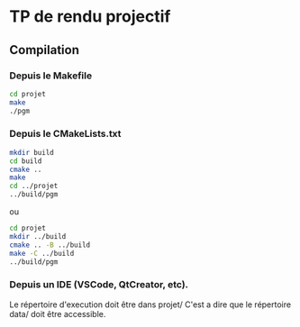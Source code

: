 # TP de rendu projectif

## Compilation 

### Depuis le Makefile 

```sh
cd projet
make
./pgm
```

### Depuis le CMakeLists.txt

```sh 
mkdir build
cd build
cmake ..
make
cd ../projet
../build/pgm
```

ou 

```sh 
cd projet
mkdir ../build
cmake .. -B ../build
make -C ../build
../build/pgm
```

### Depuis un IDE (VSCode, QtCreator, etc).

Le répertoire d'execution doit être dans projet/
C'est a dire que le répertoire data/ doit être accessible.
